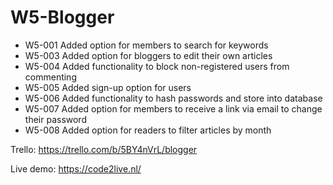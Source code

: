 # W5-Blogger
<ul>
<li>W5-001 Added option for members to search for keywords</li>
<li>W5-003 Added option for bloggers to edit their own articles</li>
<li>W5-004 Added functionality to block non-registered users from commenting</li>
<li>W5-005 Added sign-up option for users</li></li></li></li>
<li>W5-006 Added functionality to hash passwords and store into database</li></li></li>
<li>W5-007 Added option for members to receive a link via email to change their password</li></li>
<li>W5-008 Added option for readers to filter articles by month</li>
</ul>


Trello: https://trello.com/b/5BY4nVrL/blogger

Live demo: https://code2live.nl/
